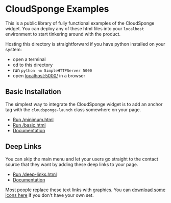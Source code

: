 # CloudSponge Examples
This is a public library of fully functional examples of the CloudSponge widget. You can deploy any of these html files into your `localhost` environment to start tinkering around with the product.

Hosting this directory is straightforward if you have python installed on your system:

* open a terminal
* cd to this directory
* run `python -m SimpleHTTPServer 5000`
* open [localhost:5000/](http://localhost:5000/) in a browser

## Basic Installation

The simplest way to integrate the CloudSponge widget is to add an anchor tag with the <code>cloudsponge-launch</code> class somewhere on your page.

* [Run /minimum.html](/minimum.html)
* [Run /basic.html](/basic.html)
* [Documentation](https://www.cloudsponge.com/developer/contact-picker/basic-installation/)

## Deep Links

You can skip the main menu and let your users go straight to the contact source that they want by adding these deep links to your page.

* [Run /deep-links.html](/deep-links.html)
* [Documentation](https://www.cloudsponge.com/developer/contact-picker/linking-options/deep-links/)

Most people replace these text links with graphics. You can [download some icons here](https://www.iconfinder.com/cloudsponge) if you don't have your own set.
